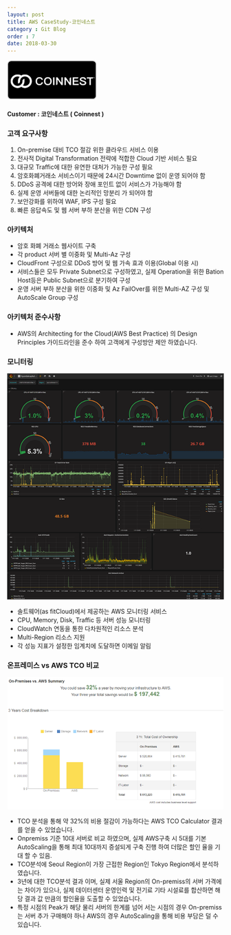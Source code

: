 ```yaml
---
layout: post
title: AWS CaseStudy-코인네스트
category : Git Blog
order : 7
date: 2018-03-30
---
```


![coinnest_logo](/assets/images/gitBlog/2018-03-30-CaseStudy-coinnest-ko/CaseStudy_coinnest-en_01.png)
#### Customer : 코인네스트 ( Coinnest )


### 고객 요구사항
1. On-premise 대비 TCO 절감 위한 클라우드 서비스 이용
2. 전사적 Digital Transformation 전략에 적합한 Cloud 기반 서비스 필요
3. 대규모 Traffic에 대한 유연한 대처가 가능한 구성 필요
4. 암호화폐거래소 서비스이기 때문에 24시간 Downtime 없이 운영 되어야 함
5. DDoS 공격에 대한 방어와 장애 포인트 없이 서비스가 가능해야 함
6. 실제 운영 서버들에 대한 논리적인 망분리 가 되어야 함
7. 보안강화를 위하여 WAF, IPS 구성 필요
8. 빠른 응답속도 및 웹 서버 부하 분산을 위한 CDN 구성


### 아키텍처
- 암호 화폐 거래소 웹사이트 구축
- 각 product 서버 별 이중화 및 Multi-Az 구성
- CloudFront 구성으로 DDoS 방어 및 웹 가속 효과 이용(Global 이용 시)
- 서비스들은 모두 Private Subnet으로 구성하였고, 실제 Operation을 위한 Bation Host등은 Public Subnet으로 분기하여 구성
- 운영 서버 부하 분산을 위한 이중화 및 Az FailOver를 위한 Multi-AZ 구성 및 AutoScale Group 구성

### 아키텍처 준수사항
- AWS의 Architecting for the Cloud(AWS Best Practice) 의 Design Principles 가이드라인을 준수 하여 고객에게  구성방안 제안 하였습니다.


### 모니터링
![quickview](/assets/images/gitBlog/2018-03-30-CaseStudy-coinnest-ko/CaseStudy_coinnest-en_02.png)
- 솔트웨어(as fitCloud)에서 제공하는 AWS 모니터링 서비스
- CPU, Memory, Disk, Traffic 등 서버 성능 모니터링
- CloudWatch 연동을 통한 다차원적인 리소스 분석
- Multi-Region 리소스 지원
- 각 성능 지표가 설정한 임계치에 도달하면 이메일 알림


### 온프레미스 vs AWS TCO 비교
![coinnest_tco](/assets/images/gitBlog/2018-03-30-CaseStudy-coinnest-ko/CaseStudy_coinnest-en_03.png)
- TCO 분석을 통해 약 32%의 비용 절감이 가능하다는 AWS TCO Calculator 결과를 얻을 수 있었습니다.
- Onpremiss 기준 10대 서버로 비교 하였으며, 실제 AWS구축 시 5대를 기본 AutoScaling을 통해 최대 10대까지 증설되게 구축 진행 하여 더많은 할인 율을 기대 할 수 있음.
- TCO분석에 Seoul Region이 가장 근접한 Region인 Tokyo Region에서 분석하였습니다.
- 3년에 대한 TCO분석 결과 이며, 실제 서울 Region의 On-premiss의 서버 가격에는 차이가 있으나, 실제 데이터센터 운영인력 및 전기료 기타 시설료를 합산하면 해당 결과 값 만큼의 할인율을 도출할 수 있었습니다.
- 특정 시점의 Peak가 해당 물리 서버의 한계를 넘어 서는 시점의 경우 On-premiss는 서버 추가 구매해야 하나 AWS의 경우 AutoScaling을 통해 비용 부담은 덜 수 있습니다.

